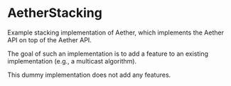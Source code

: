 AetherStacking
==============

Example stacking implementation of Aether, which implements the 
Aether API on top of the Aether API. 

The goal of such an implementation is to add a feature to an existing 
implementation (e.g., a multicast algorithm).

This dummy implementation does not add any features.

